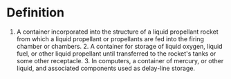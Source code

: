 # Definition

1.  A container incorporated into the structure of a liquid propellant
    rocket from which a liquid propellant or propellants are fed into
    the firing chamber or chambers. 2. A container for storage of liquid
    oxygen, liquid fuel, or other liquid propellant until transferred to
    the rocket's tanks or some other receptacle. 3. In computers, a
    container of mercury, or other liquid, and associated components
    used as delay-line storage.
